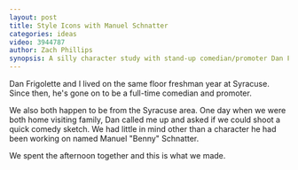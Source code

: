 ```yaml
---
layout: post
title: Style Icons with Manuel Schnatter
categories: ideas
video: 3944787
author: Zach Phillips
synopsis: A silly character study with stand-up comedian/promoter Dan Frigolette.
---
```


Dan Frigolette and I lived on the same floor freshman year at Syracuse. Since then, he's gone on to be a full-time comedian and promoter.

We also both happen to be from the Syracuse area. One day when we were both home visiting family, Dan called me up and asked if we could shoot a quick comedy sketch. We had little in mind other than a character he had been working on named Manuel "Benny" Schnatter.

We spent the afternoon together and this is what we made.